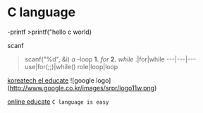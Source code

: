 <h1>C language</h1>
-printf
>printf("hello c world)

scanf
>scanf("%d", &i)
*a*
-loop
>**1.** *for*
**2.** *while*
.|for|while
---|---|---
use|for(;;)|while()
role|loop|loop

[koreatech el educate](http://www.el.kut.ac.kr)
![google logo]
(http://www.google.co.kr/images/srpr/logo11w.png)

[online educate](http://www.el.kut.ac.kr)
`C language is easy`
